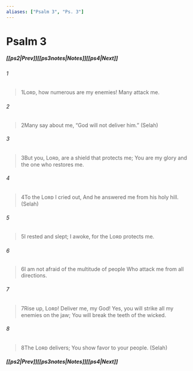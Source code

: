 ```yaml
---
aliases: ["Psalm 3", "Ps. 3"]
---
```

# Psalm 3
##### <span class=arrow-left></span>[[ps2|Prev]]<span class=navigation-separator></span>[[ps3notes|Notes]]<span class=navigation-separator></span>[[ps4|Next]]<span class=arrow-right></span>
###### 1
><span class=verse-first-poetry>1</span>Lᴏʀᴅ, how numerous are my enemies!
>Many attack me.
###### 2
><span class=verse-body-poetry>2</span>Many say about me,
><span class=poetry-quote-double>“</span>God will not deliver him.” (Selah)
<div class=paragraph-break></div>

###### 3
><span class=verse-first-poetry>3</span>But you, Lᴏʀᴅ, are a shield that protects me;
>You are my glory and the one who restores me.
###### 4
><span class=verse-body-poetry>4</span>To the Lᴏʀᴅ I cried out,
>And he answered me from his holy hill. (Selah)
###### 5
><span class=verse-body-poetry>5</span>I rested and slept;
>I awoke, for the Lᴏʀᴅ protects me.
###### 6
><span class=verse-body-poetry>6</span>I am not afraid of the multitude of people
>Who attack me from all directions.
<div class=paragraph-break></div>

###### 7
><span class=verse-first-poetry>7</span>Rise up, Lᴏʀᴅ!
>Deliver me, my God!
>Yes, you will strike all my enemies on the jaw;
>You will break the teeth of the wicked.
###### 8
><span class=verse-body-poetry>8</span>The Lᴏʀᴅ delivers;
>You show favor to your people. (Selah)
##### <span class=arrow-left></span>[[ps2|Prev]]<span class=navigation-separator></span>[[ps3notes|Notes]]<span class=navigation-separator></span>[[ps4|Next]]<span class=arrow-right></span>